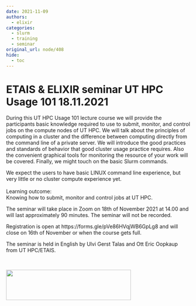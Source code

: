 ```yaml
---
date: 2021-11-09
authors:
  - elixir
categories:
  - slurm
  - training
  - seminar
original_url: node/408
hide:
  - toc
---
```


# ETAIS & ELIXIR seminar  UT HPC Usage 101 18.11.2021 

<p>During this UT HPC Usage&nbsp;101 lecture course we will provide the participants&nbsp;basic knowledge required to use to submit, monitor, and control jobs on the compute&nbsp;nodes&nbsp;of UT HPC. We will talk about the principles of computing in a cluster and the difference between computing directly from the command line of a private server. We will introduce the good practices and standards of behavior that&nbsp;good cluster usage practice requires. Also the&nbsp;convenient graphical tools for monitoring the resource of your work will be covered. Finally, we might touch on the basic Slurm commands.</p>

<p>We expect the users to have basic LINUX command line experience, but very little or no cluster compute experience yet.<br />
<br />
Learning outcome:<br />
Knowing how to&nbsp;submit, monitor and control jobs at UT HPC.</p>

<p>The seminar will take place in Zoom on 18th of November 2021 at 14.00 and will last approximately 90 minutes. The seminar will not be recorded.</p>

<p>Registration is open at&nbsp;https://forms.gle/pVe86HVqjWB6GpLg8 and will close on 16th of November or when the course gets full.&nbsp;</p>

<p>The seminar is held in English by Ulvi Gerst Talas and Ott Eric Oopkaup from UT HPC/ETAIS.</p>

<p>&nbsp;</p>

<p><img alt="" height="83" src="/sites/default/files/etais.png" style="float:left" width="341" /></p>

<p>&nbsp;</p>

